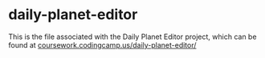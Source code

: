 # daily-planet-editor

This is the file associated with the Daily Planet Editor project, which can be found at [coursework.codingcamp.us/daily-planet-editor/](http://coursework.codingcamp.us/daily-planet-editor/)
